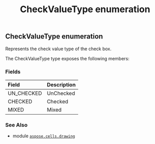 ﻿---
title: CheckValueType enumeration
second_title: Aspose.Cells for Python via .NET API References
description: 
type: docs
weight: 780
url: /aspose.cells.drawing/checkvaluetype/
is_root: false
---

## CheckValueType enumeration

Represents the check value type of the check box.



The CheckValueType type exposes the following members:

### Fields
| Field | Description |
| :- | :- |
| UN_CHECKED | UnChecked |
| CHECKED | Checked |
| MIXED | Mixed |



### See Also
* module [`aspose.cells.drawing`](..)

